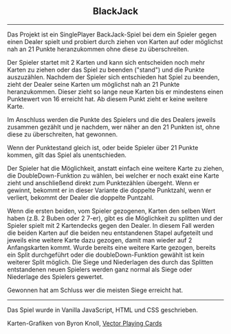 <h2 style="text-align: center;">BlackJack</h2>

---

Das Projekt ist ein SinglePlayer BackJack-Spiel bei dem ein Spieler gegen einen Dealer spielt und probiert durch ziehen von Karten auf oder möglichst nah an 21 Punkte heranzukommen ohne diese zu überschreiten.

Der Spieler startet mit 2 Karten und kann sich entscheiden noch mehr Karten zu ziehen oder das Spiel zu beenden ("stand") und die Punkte auszuzählen. Nachdem der Spieler sich entschieden hat Spiel zu beenden, zieht der Dealer seine Karten um möglichst nah an 21 Punkte heranzukommen. Dieser zieht so lange neue Karten bis er mindestens einen Punktewert von 16 erreicht hat. Ab diesem Punkt zieht er keine weitere Karte.

Im Anschluss werden die Punkte des Spielers und die des Dealers jeweils zusammen gezählt und je nachdem, wer näher an den 21 Punkten ist, ohne diese zu überschreiten, hat gewonnen.

Wenn der Punktestand gleich ist, oder beide Spieler über 21 Punkte kommen, gilt das Spiel als unentschieden.

Der Spieler hat die Möglichkeit, anstatt einfach eine weitere Karte zu ziehen, die DoubleDown-Funktion zu wählen, bei welcher er noch exakt eine Karte zieht und anschließend direkt zum Punktezählen übergeht. Wenn er gewinnt, bekommt er in dieser Variante die doppelte Punktzahl, wenn er verliert, bekommt der Dealer die doppelte Puntzahl.

Wenn die ersten beiden, vom Spieler gezogenen, Karten den selben Wert haben (z.B. 2 Buben oder 2 7-er), gibt es die Möglichkeit zu splitten und der Spieler spielt mit 2 Kartendecks gegen den Dealer. In diesem Fall werden die beiden Karten auf die beiden neu entstandenen Stapel aufgeteilt und jeweils eine weitere Karte dazu gezogen, damit man wieder auf 2 Anfangskarten kommt. Wurde bereits eine weitere Karte gezogen, bereits ein Split durchgeführt oder die doubleDown-Funktion gewählt ist kein weiterer Split möglich. Die Siege und Niederlagen des durch das Splitten entstandenen neuen Spielers werden ganz normal als Siege oder Niederlage des Spielers gewertet.

Gewonnen hat am Schluss wer die meisten Siege erreicht hat.

---

Das Spiel wurde in Vanilla JavaScript, HTML und CSS geschrieben.

Karten-Grafiken von Byron Knoll, [Vector Playing Cards](https://code.google.com/archive/p/vector-playing-cards/)
